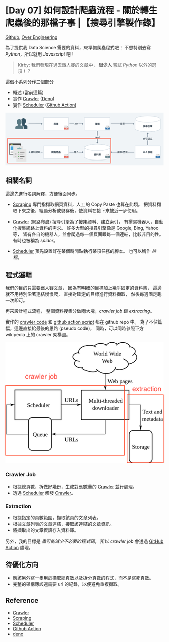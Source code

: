 # [Day 07] 如何設計爬蟲流程 - 關於轉生爬蟲後的那檔子事 |【搜尋引擎製作錄】

[Github], [Over Engineering]

為了提供我 Data Science 需要的資料，來準備爬蟲程式吧！
不想特別去寫 _Python_，所以就用 _Javascript_ 吧！

> Kirby: 我們發現在過去鐵人賽的文章中，
> **很少人** 嘗試 _Python_ 以外的選項！？

這個小系列分作三個部分
- 概述 (當前這篇)
- 實作 [Crawler] ([Deno])
- 實作 [Scheduler] ([Github Action])

![architecture](https://raw.githubusercontent.com/over-engineering-run/over-engineering-articles/main/resources/day07-01-architecture-zh.png)


## 相關名詞
這邊先進行名詞解釋，方便後面同步。

- [Scraping]
  專門指擷取網頁資料，人工的 Copy Paste 也算在此類。
  把資料擷取下來之後，經過分析或儲存後，使資料在接下來被近一步使用。

- [Crawler] (網路爬蟲)
  搜尋引擎為了搜集資料、建立索引，
  有撰寫機器人，自動化搜集網路上資料的需求。
  許多大型的搜尋引擎像是 Google, Bing, Yahoo 等，
  皆有各自的機器人，並會爬過每一個頁面跟每一個連結，比較非目的性。
  有時也被稱為 _spider_。

- [Scheduler]
  預先設置好在某個時間點執行某項任務的腳本。
  也可以稱作 _排程_。


## 程式邏輯

我們的目的只需要鐵人賽文章，
因為有明確的目標加上幾乎固定的資料集，
這邊就不用特別沿著連結慢慢爬，
直接對確定的目標進行資料擷取，
然後每週固定跑一次即可。

再來設計程式流程，
整個資料搜集分做兩大塊，_crawler job_ 跟 _extracting_。

實作的 [crawler code] 和 [github action script] 都在 github repo 中。
為了不佔篇幅，這邊直接給最後的思路 (pseudo code)，
同時，可以同時參照下方 wikipedia 上的 crawler 架構圖。

![architecture](https://raw.githubusercontent.com/over-engineering-run/over-engineering-articles/main/resources/day07-02-architecture.svg.png)

### Crawler Job
- 根據總頁數，拆做好幾份，生成對應數量的 [Crawler] 並行處理。
- 透過 [Scheduler] 觸發 [Crawler]。

### Extraction
- 根據指定的頁數範圍，擷取該頁的文章列表。
- 根據文章列表的文章連結，接取該連結的文章資訊。
- 將擷取出的文章資訊存入資料庫。

另外，我的目標是 _盡可能減少不必要的程式碼_，
所以 _crawler job_ 會透過 [GitHub Action] 處理。


## 待優化方向
- 應該另外寫一隻用於擷取總頁數以及拆分頁數的程式，而不是寫死頁數。
- 完整的架構應該還需要 url 的紀錄，以便避免重複擷取。


## Reference
- [Crawler]
- [Scraping]
- [Scheduler]
- [Github Action]
- [deno]

[Github]: https://github.com/over-engineering-run
[Over Engineering]: https://over-engineering-frontend.fly.dev/
[Crawler]: https://en.wikipedia.org/wiki/Web_crawler
[Scraping]: https://en.wikipedia.org/wiki/Web_scraping
[Scheduler]: https://en.wikipedia.org/wiki/Scheduling_(computing)
[crawler code]: https://github.com/over-engineering-run/over-engineering/tree/main/crawler
[github action script]: https://github.com/over-engineering-run/over-engineering/tree/main/.github
[Github Action]: https://github.com/features/actions
[deno]: https://deno.land/
